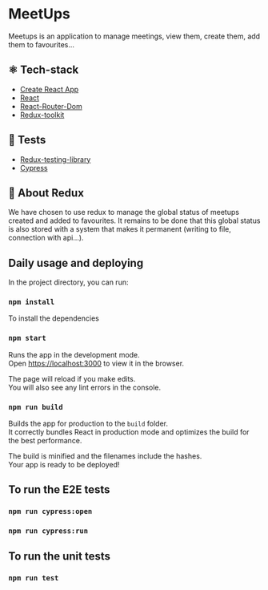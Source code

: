 # MeetUps

Meetups is an application to manage meetings, view them, create them, add them to favourites...

## ⚛️ Tech-stack

- [Create React App](https://github.com/facebook/create-react-app)
- [React](https://es.reactjs.org/)
- [React-Router-Dom](https://reactrouter.com/en/main)
- [Redux-toolkit](https://redux-toolkit.js.org/)


## 🚩 Tests

- [Redux-testing-library](https://testing-library.com/)
- [Cypress](https://www.cypress.io/)


## 🔁 About Redux

We have chosen to use redux to manage the global status of meetups created and added to favourites. 
It remains to be done that this global status is also stored with a system that makes it permanent (writing to file, connection with api...).

## Daily usage and deploying

In the project directory, you can run:

### `npm install`

To install the dependencies

### `npm start`

Runs the app in the development mode.<br />
Open [https://localhost:3000](https://localhost:3000) to view it in the browser.

The page will reload if you make edits.<br />
You will also see any lint errors in the console.

### `npm run build`

Builds the app for production to the `build` folder.<br />
It correctly bundles React in production mode and optimizes the build for the best performance.

The build is minified and the filenames include the hashes.<br />
Your app is ready to be deployed!

## To run the E2E tests
### `npm run cypress:open`
### `npm run cypress:run`

## To run the unit tests
### `npm run test`